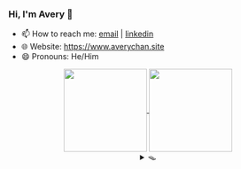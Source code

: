 ### Hi, I'm Avery 👋

<!-- **Avery2/Avery2** is a ✨ _special_ ✨ repository because its `README.md` (this file) appears on your GitHub profile.

Here are some ideas to get you started: -->

- 📫 How to reach me: [email](mailto:justinaverychan@gmail.com) | [linkedin](https://www.linkedin.com/in/avery2/)
- 🌐 Website: https://www.averychan.site
- 😄 Pronouns: He/Him

<!-- [![GitHub stats](https://github-readme-stats.vercel.app/api?username=avery2&count_private=true&show_icons=true&hide=contribs,stars)](https://www.averychan.site/) -->
<!-- [![Top Langs](https://github-readme-stats.vercel.app/api/top-langs/?username=avery2&layout=compact)](https://www.averychan.site/) -->

<div align="center">
  <a href="https://www.averychan.site/" target="__blank">
    <img align="center" height="150" src="https://github-readme-stats.vercel.app/api?username=avery2&count_private=true&show_icons=true&hide=stars,issues" />
  </a>
  <a href="https://www.averychan.site/" target="__blank">
    <img align="center" height="150" src="https://github-readme-stats.vercel.app/api/top-langs/?username=avery2&layout=compact" />
  </a>
</div>

<!--   - 🔭 I’m currently working on ... -->
<!--   - 👯 I’m looking to collaborate on ... -->
<!--   - 🤔 I’m looking for help with ... -->
<!--   - 💬 Tell me about ... anything you find really interesting -->
<!--   - ⚡ Fun fact: ... -->
<!--   - 🌱 I’m currently learning ... R and ML classification problems -->
<!--   - 🎙 Random quotes I like (because I need content):
    > Being friends with someone for even a couple days will tell you more than companies could ever learn in interviews. [1] \
      Don't force things; just work on stuff you like with people you like. [1]
  
    > Tell me of difficulties surmounted, not those you stumble over and fall [2]

  [1]: http://www.paulgraham.com/start.html
  [2]: https://en.wikipedia.org/wiki/A_Crown_of_Swords -->

<div align="center">
  <details>
  <summary>🪤</summary>
  <div align="center"> 📦 Ha! You fell for it.</div>
    
  <details>
    <summary>💔 Where's the cheese?</summary> 🕵🏻‍♂ Find it. Use your senses.
    <details>
      <summary>👁</summary>
        <details>
        <summary>🚪</summary> ...
          <details>
          <summary>🚪</summary> ...
          </details>
          <details>
          <summary>🚪</summary> ...
          </details>
          <details>
          <summary>🚪</summary> ...
          </details>
          <details>
          <summary>🚪</summary> ...
          </details>
        </details>
        <details>
        <summary>🚪</summary> ...
          <details>
          <summary>🚪</summary> ...
          </details>
          <details>
          <summary>🚪</summary> ...
          </details>
          <details>
          <summary>🚪</summary> ...
          </details>
          <details>
          <summary>🚪</summary> ...
          </details>
        </details>
        <details>
        <summary>🚪</summary> ...
          <details>
          <summary>🚪</summary> ...
          </details>
          <details>
          <summary>🚪</summary> ...
          </details>
          <details>
          <summary>🚪</summary> ...
          </details>
          <details>
          <summary>🚪</summary> ...
          </details>
        </details>
        <details>
        <summary>🚪</summary> ...
          <details>
          <summary>🚪</summary> ...
          </details>
          <details>
          <summary>🚪</summary> ...
          </details>
          <details>
          <summary>🚪</summary> ...
          </details>
          <details>
          <summary>🚪</summary> ...
          </details>
        </details>
    </details><details>
      <summary>👃</summary>
        <details>
        <summary>💨💨</summary> ...
        </details>
        <details>
        <summary>💨💨</summary> ...
        </details>
        <details>
        <summary>💨💨</summary> ...
        </details>
        <details>
        <summary>💨💨</summary> ...
        </details>
    </details>
  </details>
    
  </details>
</div>
